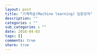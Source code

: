 ```yaml
---
layout: post
title: "기계학습(Machine learning) 입문강의"
description: ""
categories : ""
sub_categories : ""
date: 2016-04-03
tags: []
comments: true
share: true
---
```




